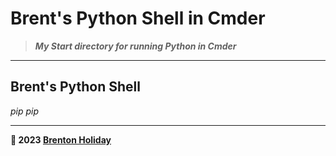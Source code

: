 # Brent's Python Shell in Cmder

> ***My Start directory for running Python in Cmder***

---

## Brent's Python Shell

*pip pip*

---

**🤍 2023 [Brenton Holiday](https://brenton.holiday)**

